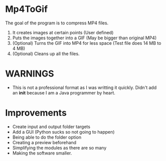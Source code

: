 # Mp4ToGif
The goal of the program is to compress MP4 files. 
1. It creates images at certain points (User defined)
2. Puts the images together into a GIF (May be bigger than original MP4)
3. (Optional) Turns the GIF into MP4 for less space (Test file does 14 MB to 4 MB)
4. (Optional) Cleans up all the files.
# WARNINGS
- This is not a professional format as I was writting it quickly. Didn't add an __init__ because I am a Java programmer by heart.
# Improvements
- Create input and output folder targets
- Add a GUI (Python sucks so not going to happen)
- Being able to do the folder option
- Creating a preview beforehand
- Simplifying the modules as there are so many
- Making the software smaller.

